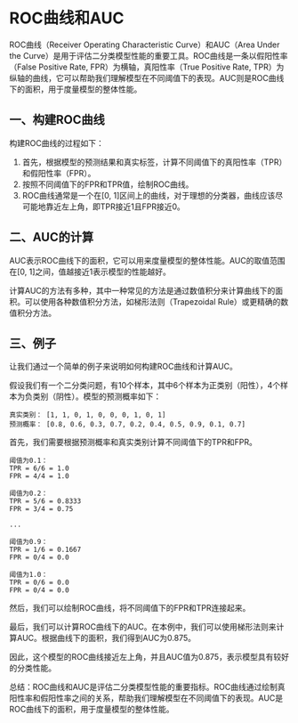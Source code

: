 # ROC曲线和AUC

ROC曲线（Receiver Operating Characteristic Curve）和AUC（Area Under the Curve）是用于评估二分类模型性能的重要工具。ROC曲线是一条以假阳性率（False Positive Rate, FPR）为横轴，真阳性率（True Positive Rate, TPR）为纵轴的曲线，它可以帮助我们理解模型在不同阈值下的表现。AUC则是ROC曲线下的面积，用于度量模型的整体性能。

## 一、构建ROC曲线

构建ROC曲线的过程如下：

1. 首先，根据模型的预测结果和真实标签，计算不同阈值下的真阳性率（TPR）和假阳性率（FPR）。
2. 按照不同阈值下的FPR和TPR值，绘制ROC曲线。
3. ROC曲线通常是一个在[0, 1]区间上的曲线，对于理想的分类器，曲线应该尽可能地靠近左上角，即TPR接近1且FPR接近0。

## 二、AUC的计算

AUC表示ROC曲线下的面积，它可以用来度量模型的整体性能。AUC的取值范围在[0, 1]之间，值越接近1表示模型的性能越好。

计算AUC的方法有多种，其中一种常见的方法是通过数值积分来计算曲线下的面积。可以使用各种数值积分方法，如梯形法则（Trapezoidal Rule）或更精确的数值积分方法。

## 三、例子

让我们通过一个简单的例子来说明如何构建ROC曲线和计算AUC。

假设我们有一个二分类问题，有10个样本，其中6个样本为正类别（阳性），4个样本为负类别（阴性）。模型的预测概率如下：

```text
真实类别： [1, 1, 0, 1, 0, 0, 0, 1, 0, 1]
预测概率： [0.8, 0.6, 0.3, 0.7, 0.2, 0.4, 0.5, 0.9, 0.1, 0.7]
```

首先，我们需要根据预测概率和真实类别计算不同阈值下的TPR和FPR。

```text
阈值为0.1：
TPR = 6/6 = 1.0
FPR = 4/4 = 1.0

阈值为0.2：
TPR = 5/6 = 0.8333
FPR = 3/4 = 0.75

...

阈值为0.9：
TPR = 1/6 = 0.1667
FPR = 0/4 = 0.0

阈值为1.0：
TPR = 0/6 = 0.0
FPR = 0/4 = 0.0
```

然后，我们可以绘制ROC曲线，将不同阈值下的FPR和TPR连接起来。

最后，我们可以计算ROC曲线下的AUC。在本例中，我们可以使用梯形法则来计算AUC。根据曲线下的面积，我们得到AUC为0.875。

因此，这个模型的ROC曲线接近左上角，并且AUC值为0.875，表示模型具有较好的分类性能。

总结：ROC曲线和AUC是评估二分类模型性能的重要指标。ROC曲线通过绘制真阳性率和假阳性率之间的关系，帮助我们理解模型在不同阈值下的表现。AUC是ROC曲线下的面积，用于度量模型的整体性能。


